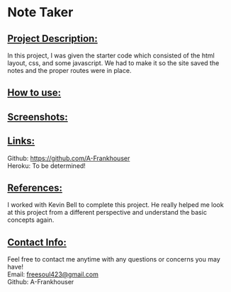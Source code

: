 # <b> Note Taker </b> 

## <b><u> Project Description:  </b></u>
In this project, I was given the starter code which consisted of the html layout, css, and some javascript. We had to make it so the site saved the notes and the proper routes were in place.
## <b><u> How to use:  </b></u>

## <b><u> Screenshots:  </b></u>

## <b><u> Links:  </b></u>
Github: https://github.com/A-Frankhouser <br />
Heroku: To be determined!
## <b><u> References:  </b></u>
I worked with Kevin Bell to complete this project. He really helped me look at this project from a different perspective and understand the basic concepts again.
## <b><u> Contact Info:  </b></u>
Feel free to contact me anytime with any questions or concerns you may have! <br />
Email: freesoul423@gmail.com <br />
Github: A-Frankhouser